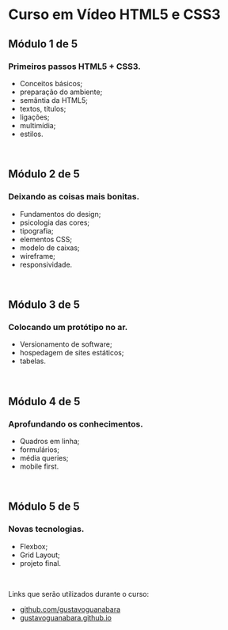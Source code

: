 <h1>Curso em Vídeo HTML5 e CSS3</h1>
<div>
    <h2>Módulo 1 de 5</h2>
    <h3>Primeiros passos HTML5 + CSS3.</h3>
    <ul>
        <li>Conceitos básicos;</li>
        <li>preparação do ambiente;</li>
        <li>semântia da HTML5;</li>
        <li>textos, títulos;</li>
        <li>ligações;</li>
        <li>multimídia;</li>
        <li>estilos.</li>
    </ul>
</div>
<br>
<div>
    <h2>Módulo 2 de 5</h2>
    <h3>Deixando as coisas mais bonitas.</h3>
    <ul>
        <li>Fundamentos do design;</li>
        <li>psicologia das cores;</li>
        <li>tipografia;</li>
        <li>elementos CSS;</li>
        <li>modelo de caixas;</li>
        <li>wireframe;</li>
        <li>responsividade.</li>
    </ul>
</div>
<br>
<div>
    <h2>Módulo 3 de 5</h2>
    <h3>Colocando um protótipo no ar.</h3>
    <ul>
        <li>Versionamento de software;</li>
        <li>hospedagem de sites estáticos;</li>
        <li>tabelas.</li>
    </ul>
</div>
<br>
<div>
    <h2>Módulo 4 de 5</h2>
    <h3>Aprofundando os conhecimentos.</h3>
    <ul>
        <li>Quadros em linha;</li>
        <li>formulários;</li>
        <li>média queries;</li>
        <li>mobile first.</li>
    </ul>
</div>
<br>
<div>
    <h2>Módulo 5 de 5</h2>
    <h3>Novas tecnologias.</h3>
    <ul>
        <li>Flexbox;</li>
        <li>Grid Layout;</li>
        <li>projeto final.</li>
    </ul>
</div>
<br>
<div>
    <p>Links que serão utilizados durante o curso:</p>
    <ul>
        <li><a href="github.com/gustavoguanabara">github.com/gustavoguanabara</a></li>
        <li><a href="gustavoguanabara.github.io">gustavoguanabara.github.io</a></li>
    </ul>
</div>
